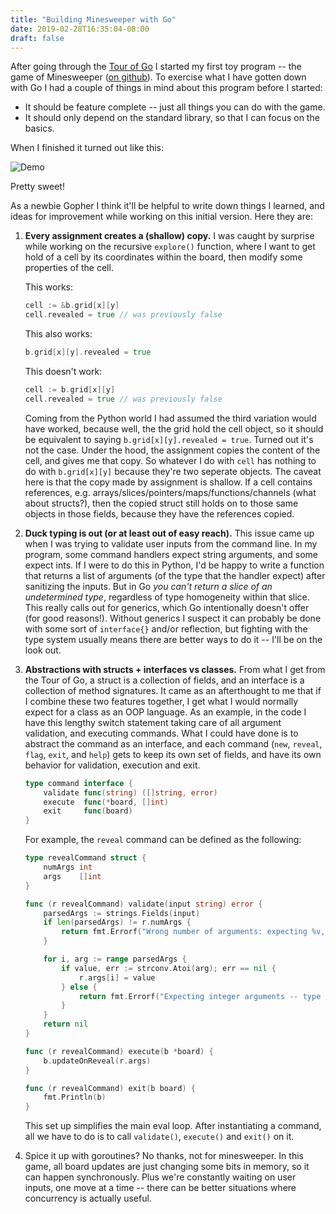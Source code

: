 ```yaml
---
title: "Building Minesweeper with Go"
date: 2019-02-28T16:35:04-08:00
draft: false
---
```


After going through the [Tour of Go](https://tour.golang.org/list) I started my first toy program -- the game of Minesweeper ([on github](https://github.com/mikihau/minesweeper)). To exercise what I have gotten down with Go I had a couple of things in mind about this program before I started:

- It should be feature complete -- just all things you can do with the game.
- It should only depend on the standard library, so that I can focus on the basics.

When I finished it turned out like this:

![Demo](/images/minesweeper-demo.gif)

Pretty sweet!

As a newbie Gopher I think it'll be helpful to write down things I learned, and ideas for improvement while working on this initial version. Here they are:

1. **Every assignment creates a (shallow) copy.** I was caught by surprise while working on the recursive `explore()` function, where I want to get hold of a cell by its coordinates within the board, then modify some properties of the cell.

    This works:
    ```go
    cell := &b.grid[x][y]
    cell.revealed = true // was previously false
    ```
    This also works:
    ```go
    b.grid[x][y].revealed = true
    ```
    This doesn't work:
    ```go
    cell := b.grid[x][y]
    cell.revealed = true // was previously false
    ```
    Coming from the Python world I had assumed the third variation would have worked, because well, the the grid hold the cell object, so it should be equivalent to saying `b.grid[x][y].revealed = true`. Turned out it's not the case. Under the hood, the assignment copies the content of the cell, and gives me that copy. So whatever I do with `cell` has nothing to do with `b.grid[x][y]` because they're two seperate objects. The caveat here is that the copy made by assignment is shallow. If a cell contains references, e.g. arrays/slices/pointers/maps/functions/channels (what about structs?), then the copied struct still holds on to those same objects in those fields, because they have the references copied.

2. **Duck typing is out (or at least out of easy reach).** This issue came up when I was trying to validate user inputs from the command line. In my program, some command handlers expect string arguments, and some expect ints. If I were to do this in Python, I'd be happy to write a function that returns a list of arguments (of the type that the handler expect) after sanitizing the inputs. But in Go _you can't return a slice of an undetermined type_, regardless of type homogeneity within that slice. This really calls out for generics, which Go intentionally doesn't offer (for good reasons!). Without generics I suspect it can probably be done with some sort of `interface{}` and/or reflection, but fighting with the type system usually means there are better ways to do it -- I'll be on the look out.

3. **Abstractions with structs + interfaces vs classes.** From what I get from the Tour of Go, a struct is a collection of fields, and an interface is a collection of method signatures. It came as an afterthought to me that if I combine these two features together, I get what I would normally expect for a class as an OOP language. As an example, in the code I have this lengthy switch statement taking care of all argument validation, and executing commands. What I could have done is to abstract the command as an interface, and each command (`new`, `reveal`, `flag`, `exit`, and `help`) gets to keep its own set of fields, and have its own behavior for validation, execution and exit.
    ```go
    type command interface {
        validate func(string) ([]string, error)
        execute  func(*board, []int)
        exit     func(board)
    }
    ```
    For example, the `reveal` command can be defined as the following:
    ```go
    type revealCommand struct {
        numArgs int
        args    []int
    }

    func (r revealCommand) validate(input string) error {
        parsedArgs := strings.Fields(input)
        if len(parsedArgs) != r.numArgs {
            return fmt.Errorf("Wrong number of arguments: expecting %v, got %v -- type 'h' for help", r.numArgs, len(parsedArgs))
        }

        for i, arg := range parsedArgs {
            if value, err := strconv.Atoi(arg); err == nil {
                r.args[i] = value
            } else {
                return fmt.Errorf("Expecting integer arguments -- type 'h' for help")
            }
        }
        return nil
    }

    func (r revealCommand) execute(b *board) {
        b.updateOnReveal(r.args)
    }

    func (r revealCommand) exit(b board) {
        fmt.Println(b)
    }
    ```
    This set up simplifies the main eval loop. After instantiating a command, all we have to do  is to call `validate()`, `execute()` and `exit()` on it.

4. Spice it up with goroutines? No thanks, not for minesweeper. In this game, all board updates are just changing some bits in memory, so it can happen synchronously. Plus we're constantly waiting on user inputs, one move at a time -- there can be better situations where concurrency is actually useful.